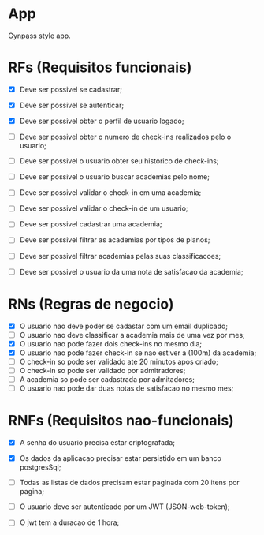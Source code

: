 # App

Gynpass style app.

# RFs (Requisitos funcionais)

- [x] Deve ser possivel se cadastrar;
- [x] Deve ser possivel se autenticar;
- [x] Deve ser possivel obter o perfil de usuario logado;
- [ ] Deve ser possivel obter o numero de check-ins realizados pelo o usuario;
- [ ] Deve ser possivel o usuario obter seu historico de check-ins;
- [ ] Deve ser possivel o usuario buscar academias pelo nome;
- [ ] Deve ser possivel validar o check-in em uma academia;
- [ ] Deve ser possivel validar o check-in de um usuario;
- [ ] Deve ser possivel cadastrar uma academia;
- [ ] Deve ser possivel filtrar as academias por tipos de planos;
- [ ] Deve ser possivel filtrar academias pelas suas classificacoes;
- [ ] Deve ser possivel o usuario da uma nota de satisfacao da academia;


# RNs (Regras de negocio)

- [x] O usuario nao deve poder se cadastar com um email duplicado;
- [ ] O usuario nao deve classificar a academia mais de uma vez por mes;
- [x] O usuario nao pode fazer dois check-ins no mesmo dia;
- [x] O usuario nao pode fazer check-in se nao estiver a (100m) da academia;
- [ ] O check-in so pode ser validado ate 20 minutos apos criado;
- [ ] O check-in so pode ser validado por admitradores;
- [ ] A academia so pode ser cadastrada por  admitadores;
- [ ] O usuario nao pode dar duas notas de satisfacao no mesmo mes;

# RNFs (Requisitos nao-funcionais)

- [x] A senha do usuario precisa estar criptografada;
- [x] Os dados da aplicacao precisar estar persistido em um banco postgresSql;
- [ ] Todas as listas de dados precisam estar paginada com 20 itens por pagina;
- [ ] O usuario deve ser autenticado por um JWT (JSON-web-token);
- [ ] O jwt tem a duracao de 1 hora;

